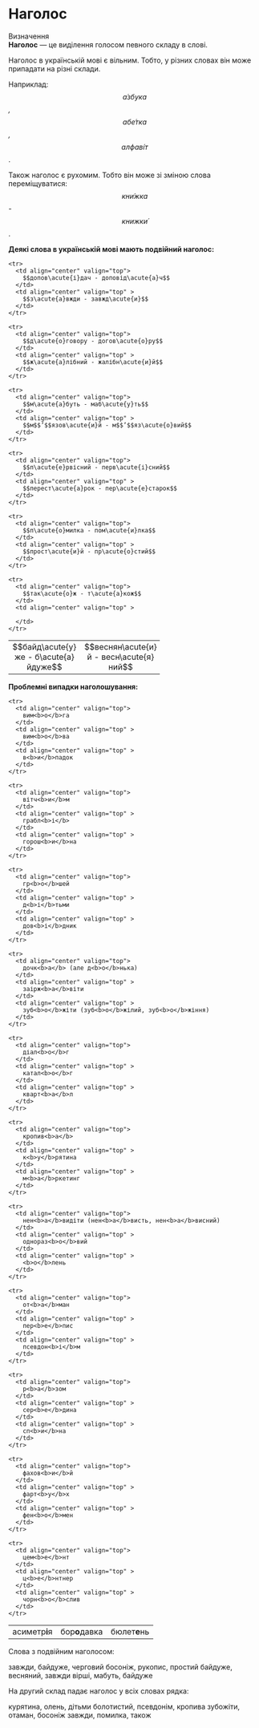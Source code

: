 # Наголос

<div class="eoz-wrap">
<span class="eoz">Визначення</span>
<div class="eoz-text">
<b>Наголос</b> — це видiлення голосом певного складу в словi.
</div>
</div>

Наголос в українськiй мовi є вiльним. Тобто, у рiзних словах вiн може припадати на рiзнi склади.

Наприклад: *$$\acute{а}збука$$, $$аб\acute{е}тка$$, $$алфав\acute{і}т$$*.

Також наголос є рухомим. Тобто вiн може зi змiною слова перемiщуватися: *$$кн\acute{и}жка$$ - $$книжк\acute{и}$$*.

<b>Деякi слова в українськiй мовi мають подвiйний наголос:</b>

<table style="width: 60%;" align="center">
  <body>
    <tr>
      <td align="center" valign="top">
        $$байд\acute{у}же - б\acute{а}йдуже$$
      </td>
      <td align="center" valign="top" >
        $$веснян\acute{и}й - весн\acute{я}ний$$
      </td>
    </tr>

    <tr>
      <td align="center" valign="top">
        $$допов\acute{і}дач - доповід\acute{а}ч$$
      </td>
      <td align="center" valign="top" >
        $$з\acute{а}вжди - завжд\acute{и}$$
      </td>
    </tr>

    <tr>
      <td align="center" valign="top">
        $$д\acute{о}говору - догов\acute{о}ру$$
      </td>
      <td align="center" valign="top" >
        $$ж\acute{а}лібний - жалібн\acute{и}й$$
      </td>
    </tr>

    <tr>
      <td align="center" valign="top">
        $$м\acute{а}буть - маб\acute{у}ть$$
      </td>
      <td align="center" valign="top" >
        $$м$$’$$язов\acute{и}й - м$$’$$яз\acute{о}вий$$
      </td>
    </tr>

    <tr>
      <td align="center" valign="top">
        $$п\acute{е}рвісний - перв\acute{і}сний$$
      </td>
      <td align="center" valign="top" >
        $$перест\acute{а}рок - пер\acute{е}старок$$
      </td>
    </tr>

    <tr>
      <td align="center" valign="top">
        $$п\acute{о}милка - пом\acute{и}лка$$
      </td>
      <td align="center" valign="top" >
        $$прост\acute{и}й - пр\acute{о}стий$$
      </td>
    </tr>

    <tr>
      <td align="center" valign="top">
        $$так\acute{о}ж - т\acute{а}кож$$
      </td>
      <td align="center" valign="top" >
        
      </td>
    </tr>
  </body>
</table>

<b>Проблемнi випадки наголошування:</b>

<table align="center">
  <body>
    <tr>
      <td align="center" valign="top">
        асиметр<b>і</b>я
      </td>
      <td align="center" valign="top" >
        бор<b>о</b>давка
      </td>
      <td align="center" valign="top" >
        бюлет<b>е</b>нь
      </td>
    </tr>

    <tr>
      <td align="center" valign="top">
        вим<b>о</b>га
      </td>
      <td align="center" valign="top" >
        вим<b>о</b>ва
      </td>
      <td align="center" valign="top" >
        в<b>и</b>падок
      </td>
    </tr>

    <tr>
      <td align="center" valign="top">
        вітч<b>и</b>м
      </td>
      <td align="center" valign="top" >
        грабл<b>і</b>
      </td>
      <td align="center" valign="top" >
        горош<b>и</b>на
      </td>
    </tr>

    <tr>
      <td align="center" valign="top">
        гр<b>о</b>шей
      </td>
      <td align="center" valign="top" >
        д<b>і</b>тьми
      </td>
      <td align="center" valign="top" >
        дов<b>і</b>дник
      </td>
    </tr>

    <tr>
      <td align="center" valign="top">
        дочк<b>а</b> (але д<b>о</b>нька)
      </td>
      <td align="center" valign="top" >
        заірж<b>а</b>віти
      </td>
      <td align="center" valign="top" >
        зуб<b>о</b>жіти (зуб<b>о</b>жілий, зуб<b>о</b>жіння)
      </td>
    </tr>

    <tr>
      <td align="center" valign="top">
        діал<b>о</b>г
      </td>
      <td align="center" valign="top" >
        катал<b>о</b>г
      </td>
      <td align="center" valign="top" >
        кварт<b>а</b>л
      </td>
    </tr>

    <tr>
      <td align="center" valign="top">
        кропив<b>а</b>
      </td>
      <td align="center" valign="top" >
        к<b>у</b>рятина
      </td>
      <td align="center" valign="top" >
        м<b>а</b>ркетинг
      </td>
    </tr>

    <tr>
      <td align="center" valign="top">
        нен<b>а</b>видіти (нен<b>а</b>висть, нен<b>а</b>висний)
      </td>
      <td align="center" valign="top" >
        однораз<b>о</b>вий
      </td>
      <td align="center" valign="top" >
        <b>о</b>лень
      </td>
    </tr>

    <tr>
      <td align="center" valign="top">
        от<b>а</b>ман
      </td>
      <td align="center" valign="top" >
        пер<b>е</b>пис
      </td>
      <td align="center" valign="top" >
        псевдон<b>і</b>м
      </td>
    </tr>

    <tr>
      <td align="center" valign="top">
        р<b>а</b>зом
      </td>
      <td align="center" valign="top" >
        сер<b>е</b>дина
      </td>
      <td align="center" valign="top" >
        сп<b>и</b>на
      </td>
    </tr>

    <tr>
      <td align="center" valign="top">
        фахов<b>и</b>й
      </td>
      <td align="center" valign="top" >
        фарт<b>у</b>х
      </td>
      <td align="center" valign="top" >
        фен<b>о</b>мен
      </td>
    </tr>

    <tr>
      <td align="center" valign="top">
        цем<b>е</b>нт
      </td>
      <td align="center" valign="top" >
        ц<b>е</b>нтнер
      </td>
      <td align="center" valign="top" >
        чорн<b>о</b>слив
      </td>
    </tr>
  </body>
</table>

<quiz correctLabel="correct" incorrectLabel="incorrect" checkLabel="check">
    <question text="">
        <p>Слова з подвійним наголосом:</p>
        <answer>завжди, байдуже, черговий</answer>
        <answer>босоніж, рукопис, простий</answer>
        <answer correct>байдуже, весняний, завжди</answer>
        <answer>вірші, мабуть, байдуже</answer>
    </question>
    <question text="">
        <p>На другий склад падає наголос у всіх словах рядка:</p>
        <answer>курятина, олень, дітьми</answer>
        <answer>болотистий, псевдонім, кропива</answer>
        <answer correct>зубожіти, отаман, босоніж</answer>
        <answer>завжди, помилка, також</answer>
    </question>
</quiz>
